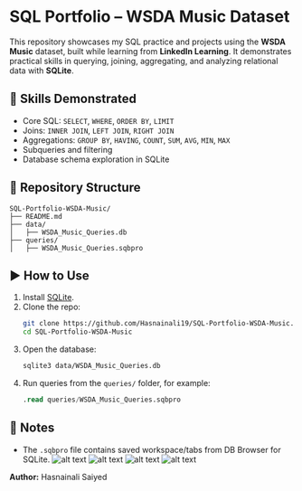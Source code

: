 # SQL Portfolio – WSDA Music Dataset

This repository showcases my SQL practice and projects using the **WSDA Music** dataset, built while learning from **LinkedIn Learning**. It demonstrates practical skills in querying, joining, aggregating, and analyzing relational data with **SQLite**.

## 🔧 Skills Demonstrated
- Core SQL: `SELECT`, `WHERE`, `ORDER BY`, `LIMIT`
- Joins: `INNER JOIN`, `LEFT JOIN`, `RIGHT JOIN`
- Aggregations: `GROUP BY`, `HAVING`, `COUNT`, `SUM`, `AVG`, `MIN`, `MAX`
- Subqueries and filtering
- Database schema exploration in SQLite

## 📂 Repository Structure
```
SQL-Portfolio-WSDA-Music/
├── README.md
├── data/
│   ├── WSDA_Music_Queries.db
├── queries/
│   ├── WSDA_Music_Queries.sqbpro
```

## ▶️ How to Use
1. Install [SQLite](https://www.sqlite.org/download.html).
2. Clone the repo:
   ```bash
   git clone https://github.com/Hasnainali19/SQL-Portfolio-WSDA-Music.git
   cd SQL-Portfolio-WSDA-Music
   ```
3. Open the database:   
   ```bash
   sqlite3 data/WSDA_Music_Queries.db
   ```
4. Run queries from the `queries/` folder, for example:
   ```sql
   .read queries/WSDA_Music_Queries.sqbpro
   ```

## 📝 Notes
- The `.sqbpro` file contains saved workspace/tabs from DB Browser for SQLite.
![alt text](image.png)
![alt text](image-1.png)
![alt text](image-2.png)
![alt text](image-3.png)


**Author:** Hasnainali Saiyed 
